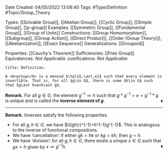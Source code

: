 <div class="topSpace"></div>

Date Created: 04/05/2022 13:08:40
Tags: #Type/Definition #Topic/Group_Theory

Types: [[Solvable Group]], [[Abelian Group]], [[Cyclic Group]], [[Simple Group]], [[p-group]]
Examples: [[Symmetric Group]], [[Fundamental Group]], [[Group of Units]]
Constructions: [[Group Homomorphism]], [[Subgroup]], [[Group Action]], [[Direct Product]], [[Order (Group Theory)]], [[Abelianization]], [[Exact Sequence]]
Generalizations: [[Groupoid]]

Properties: [[Cauchy's Theorem]]
Sufficiencies: [[Free Group]]
Equivalences: <i>Not Applicable</i>
Justifications: <i>Not Applicable</i>

``` ad-Definition
title: Definition.

A <b>group</b> is a monoid $\tpl{G,\ast,e}$ such that every element is invertible. That is, for all $g\in G$, there is some $h\in G$ such that $g\ast h=e=h\ast g$.

```

<b>Remark.</b> For all $g\in G$, the element $g^{-1}\coloneqq h$ such that $g\ast g^{-1}=e=g^{-1}\ast g$ is unique and is called the <b>inverse element of $g$</b>.<span style="float:right;">$\blacklozenge$</span>

---

<b>Remark.</b> Inverses satisfy the following properties.
* For all $g,h\in G$, we have $\l(gh\r)^{-1}=h^{-1}g^{-1}$. This is analogous to the inverse of functional compositions.
* We have ‘cancellation’: if either $gk=hk$ or $kg=kh$, then $g=h$.
* We have ‘division’: for all $g,h\in G$, there exists a unique $x\in G$ such that $gx=h$ given by $x\coloneqq g^{-1}h$.<span style="float:right;">$\blacklozenge$</span>
